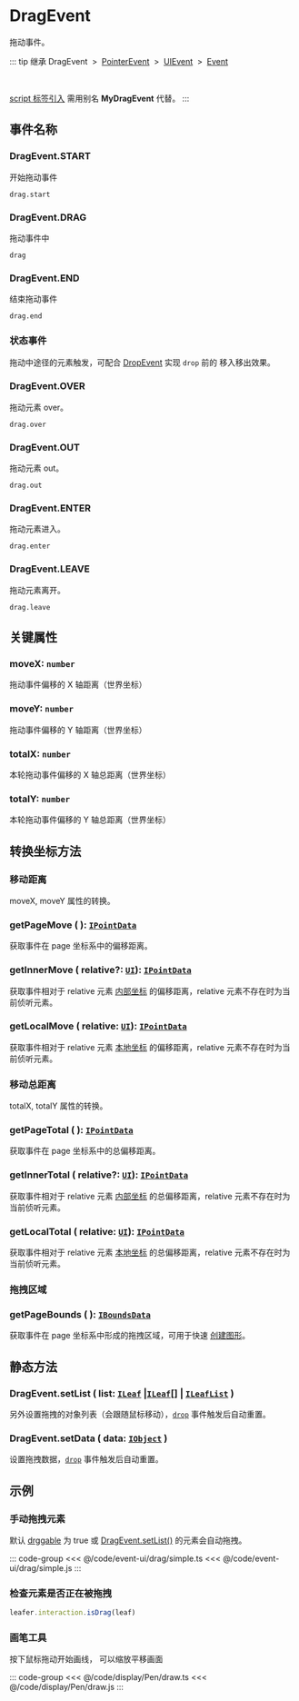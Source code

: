 # DragEvent

拖动事件。

::: tip 继承
DragEvent &nbsp;>&nbsp; [PointerEvent](./Pointer) &nbsp;>&nbsp; [UIEvent](./UIEvent.md) &nbsp;>&nbsp; [Event](../basic/Event.md)

<br/>

[ script 标签引入](/guide/install/ui/start.md#通过-script-标签引入) 需用别名 **MyDragEvent** 代替。
:::

## 事件名称

### DragEvent.START

开始拖动事件

`drag.start`

### DragEvent.DRAG

拖动事件中

`drag`

### DragEvent.END

结束拖动事件

`drag.end`

### 状态事件

拖动中途径的元素触发，可配合 [DropEvent](./Drop.md) 实现 `drop` 前的 移入移出效果。

### DragEvent.OVER

拖动元素 over。

`drag.over`

### DragEvent.OUT

拖动元素 out。

`drag.out`

### DragEvent.ENTER

拖动元素进入。

`drag.enter`

### DragEvent.LEAVE

拖动元素离开。

`drag.leave`

## 关键属性

### moveX: `number`

拖动事件偏移的 X 轴距离（世界坐标）

### moveY: `number`

拖动事件偏移的 Y 轴距离（世界坐标）

### totalX: `number`

本轮拖动事件偏移的 X 轴总距离（世界坐标）

### totalY: `number`

本轮拖动事件偏移的 Y 轴总距离（世界坐标）

## 转换坐标方法

### 移动距离

moveX, moveY 属性的转换。

### getPageMove ( ): [`IPointData`](/reference/interface/math/Math.md#ipointdata)

获取事件在 page 坐标系中的偏移距离。

### getInnerMove ( relative?: [`UI`](/reference/display/UI.md)): [`IPointData`](/reference/interface/math/Math.md#ipointdata)

获取事件相对于 relative 元素 [内部坐标](/guide/basic/coordinate.md#inner) 的偏移距离，relative 元素不存在时为当前侦听元素。

### getLocalMove ( relative: [`UI`](/reference/display/UI.md)): [`IPointData`](/reference/interface/math/Math.md#ipointdata)

获取事件相对于 relative 元素 [本地坐标](/guide/basic/coordinate.md#local) 的偏移距离，relative 元素不存在时为当前侦听元素。

### 移动总距离

totalX, totalY 属性的转换。

### getPageTotal ( ): [`IPointData`](/reference/interface/math/Math.md#ipointdata)

获取事件在 page 坐标系中的总偏移距离。

### getInnerTotal ( relative?: [`UI`](/reference/display/UI.md)): [`IPointData`](/reference/interface/math/Math.md#ipointdata)

获取事件相对于 relative 元素 [内部坐标](/guide/basic/coordinate.md#inner) 的总偏移距离，relative 元素不存在时为当前侦听元素。

### getLocalTotal ( relative: [`UI`](/reference/display/UI.md)): [`IPointData`](/reference/interface/math/Math.md#ipointdata)

获取事件相对于 relative 元素 [本地坐标](/guide/basic/coordinate.md#local) 的总偏移距离，relative 元素不存在时为当前侦听元素。

### 拖拽区域

### getPageBounds ( ): [`IBoundsData`](/reference/interface/math/Math.md#iboundsdata)

获取事件在 page 坐标系中形成的拖拽区域，可用于快速 [创建图形](/plugin/in/editor/Editor.md#创建图形模式)。

## 静态方法

### DragEvent.setList ( list: [`ILeaf`](/api/interfaces/ILeaf.md) |[`ILeaf`](/api/interfaces/ILeaf.md)[] | [`ILeafList`](/api/interfaces/ILeafList.md) )

另外设置拖拽的对象列表（会跟随鼠标移动），[`drop`](./Drop.md) 事件触发后自动重置。

### DragEvent.setData ( data: [`IObject`](/api/interfaces/IObject.md) )

设置拖拽数据，[`drop`](./Drop.md) 事件触发后自动重置。

<!-- ## 继承事件

### [PointerEvent](./Pointer) -->

<!-- ## API

### [DragEvent](/api/classes/DragEvent.md) -->

## 示例

### 手动拖拽元素

默认 [drggable](/reference/property/draggable.md) 为 true 或 [DragEvent.setList()](./Drag.md#静态方法) 的元素会自动拖拽。

::: code-group
<<< @/code/event-ui/drag/simple.ts
<<< @/code/event-ui/drag/simple.js
:::

### 检查元素是否正在被拖拽

```ts
leafer.interaction.isDrag(leaf)
```

### 画笔工具

按下鼠标拖动开始画线， 可以缩放平移画面

::: code-group
<<< @/code/display/Pen/draw.ts
<<< @/code/display/Pen/draw.js
:::
